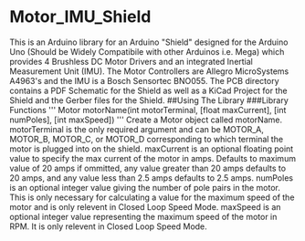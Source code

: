 # Motor_IMU_Shield
This is an Arduino library for an Arduino "Shield" designed for the Arduino Uno (Should be Widely Compatibile with other Arduinos i.e. Mega) which provides 4 Brushless DC Motor Drivers and an integrated Inertial Measurement Unit (IMU). The Motor Controllers are Allegro MicroSystems A4963's and the IMU is a Bosch Sensortec BNO055. The PCB directory contains a PDF Schematic for the Shield as well as a KiCad Project for the Shield and the Gerber files for the Shield.
##Using The Library
###Library Functions
'''
Motor motorName(int motorTerminal, [float maxCurrent], [int numPoles], [int maxSpeed])
'''
Create a Motor object called motorName.
motorTerminal is the only required argument and can be MOTOR_A, MOTOR_B, MOTOR_C, or MOTOR_D corresponding to which terminal the motor is plugged into on the shield.
maxCurrent is an optional floating point value to specify the max current of the motor in amps. Defaults to maximum value of 20 amps if ommitted, any value greater than 20 amps defaults to 20 amps, and any value less than 2.5 amps defaults to 2.5 amps.
numPoles is an optional integer value giving the number of pole pairs in the motor. This is only necessary for calculating a value for the maximum speed of the motor and is only relevent in Closed Loop Speed Mode.
maxSpeed is an optional integer value representing the maximum speed of the motor in RPM. It is only relevent in Closed Loop Speed Mode.
